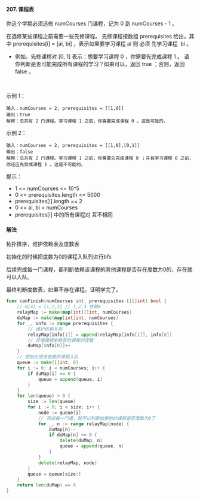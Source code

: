 #### 207. 课程表
你这个学期必须选修 numCourses 门课程，记为 0 到 numCourses - 1 。

在选修某些课程之前需要一些先修课程。 先修课程按数组 prerequisites 给出，其中 prerequisites[i] = [ai, bi] ，表示如果要学习课程 ai 则 必须 先学习课程  bi 。

- 例如，先修课程对 [0, 1] 表示：想要学习课程 0 ，你需要先完成课程 1 。
请你判断是否可能完成所有课程的学习？如果可以，返回 true ；否则，返回 false 。

 

示例 1：
```
输入：numCourses = 2, prerequisites = [[1,0]]
输出：true
解释：总共有 2 门课程。学习课程 1 之前，你需要完成课程 0 。这是可能的。
```
示例 2：
```
输入：numCourses = 2, prerequisites = [[1,0],[0,1]]
输出：false
解释：总共有 2 门课程。学习课程 1 之前，你需要先完成​课程 0 ；并且学习课程 0 之前，你还应先完成课程 1 。这是不可能的。
```

提示：

- 1 <= numCourses <= 10^5
- 0 <= prerequisites.length <= 5000
- prerequisites[i].length == 2
- 0 <= ai, bi < numCourses
- prerequisites[i] 中的所有课程对 互不相同

#### 解法
拓扑排序，维护依赖表及度数表

初始化的时候把度数为0的课程入队列进行bfs

后续完成每一门课程，都判断依赖该课程的其他课程是否存在度数为0的，存在就可以入队。

最终判断度数表，如果不存在课程，证明学完了。
```go
func canFinish(numCourses int, prerequisites [][]int) bool {
    // m[4] = [1,2,3] // 1,2,3 依赖4
    relayMap := make(map[int][]int, numCourses)
    duMap := make(map[int]int, numCourses)
    for _, info := range prerequisites {
        // 维护依赖关系
        relayMap[info[1]] = append(relayMap[info[1]], info[0])
        // 存储课程依赖其他课程的度数
        duMap[info[0]]++
    }
    // 初始化把无依赖的课程入队
    queue := make([]int, 0)
    for i := 0; i < numCourses; i++ {
        if duMap[i] == 0 {
            queue = append(queue, i)
        }
    }
    for len(queue) > 0 {
        size := len(queue)
        for i := 0; i < size; i++ {
            node := queue[i]
            // 完成每一门课，就可以判断依赖他的课程是否度数为0了
            for _, n := range relayMap[node] {
                duMap[n]--
                if duMap[n] <= 0 {
                    delete(duMap, n)
                    queue = append(queue, n)
                }
            }
            delete(relayMap, node)
        }
        queue = queue[size:]
    }
    return len(duMap) == 0
}
```